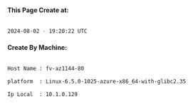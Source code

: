 
   
#### This Page Create at:

```bash

2024-08-02 - 19:20:22 UTC

```

#### Create By Machine:

```bash

Host Name : fv-az1144-80

platform  : Linux-6.5.0-1025-azure-x86_64-with-glibc2.35

Ip Local  : 10.1.0.129

```

